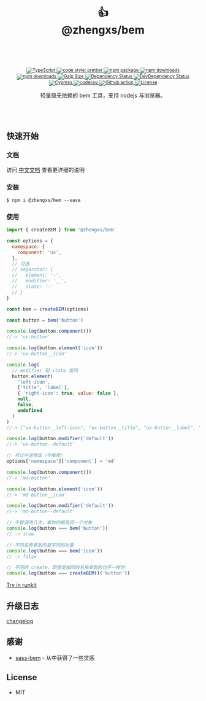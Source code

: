<div align="center">
  <h1>
   <br/>
    <br/>
    👍
    <br />
    @zhengxs/bem
    <br />
    <br />
  </h1>
  <sup>
    <br />
    <br />
    <a href="https://www.typescriptlang.org">
      <img src="https://img.shields.io/badge/lang-typescript-informational?style=flat" alt="TypeScript" />
    </a>
    <a href="https://github.com/prettier/prettier">
      <img src="https://img.shields.io/badge/code_style-prettier-ff69b4.svg?style=flat-square" alt="code style: prettier" />
    </a>
    <a href="https://www.npmjs.com/package/@zhengxs/bem">
      <img src="https://img.shields.io/npm/v/@zhengxs/bem.svg" alt="npm package" />
    </a>
    <a href="https://www.npmjs.com/package/@zhengxs/bem">
      <img src="https://img.shields.io/npm/dt/@zhengxs/bem.svg" alt="npm downloads" />
    </a>
    <a href="https://www.npmjs.com/package/@zhengxs/bem">
      <img src="https://img.shields.io/npm/dm/@zhengxs/bem.svg" alt="npm downloads" />
    </a>
    <a href="https://unpkg.com/@zhengxs/bem/dist/bem.min.js">
      <img src="https://img.badgesize.io/https:/unpkg.com/@zhengxs/bem/dist/bem.min.js?compression=gzip&style=flat" alt="Gzip Size" />
    </a>
    <a href="https://david-dm.org/zhengxs2018/bem">
      <img src="https://img.shields.io/david/zhengxs2018/bem" alt="Dependency Status" />
    </a>
    <a href="https://david-dm.org/zhengxs2018/bem?type=dev">
      <img src="https://img.shields.io/david/dev/zhengxs2018/bem" alt="DevDependency Status" />
    </a>
    <a href="https://dashboard.cypress.io/projects/pj64uz/runs">
      <img src="https://img.shields.io/endpoint?url=https://dashboard.cypress.io/badge/simple/pj64uz/main&style=flat&logo=cypress" alt="Cypress" />
    </a>
    <a href="https://codecov.io/gh/zhengxs2018/bem">
      <img src="https://codecov.io/gh/zhengxs2018/bem/branch/main/graph/badge.svg" alt="codecov" />
    </a>
    <a href="https://github.com/zhengxs2018/bem/actions/workflows/tests.yaml">
      <img src="https://github.com/zhengxs2018/bem/actions/workflows/tests.yaml/badge.svg" alt="Github action" />
    </a>
    <a href="#License">
      <img src="https://img.shields.io/npm/l/@zhengxs/bem.svg?style=flat-square" alt="License" />
    </a>
    <br />
    <br />
  </sup>
  <div>轻量级无依赖的 bem 工具，支持 nodejs 与浏览器。</div>
  <br />
  <br />
  <br />
</div>

## 快速开始

### 文档

访问 [中文文档](https://zhengxs2018.github.io/bem/) 查看更详细的说明

### 安装

```shell
$ npm i @zhengxs/bem --save
```

### 使用

```js
import { createBEM } from '@zhengxs/bem'

const options = {
  namespace: {
    component: 'ux',
  },
  // 可选
  // separator: {
  //   element: '-',
  //   modifier: '__',
  //   state: '-'
  // }
}

const bem = createBEM(options)

const button = bem('button')

console.log(button.component())
//-> 'ux-button'

console.log(button.element('icon'))
//-> 'ux-button__icon'

console.log(
  // modifier 和 state 类同
  button.element(
    'left-icon',
    ['title', 'label'],
    { 'right-icon': true, value: false },
    null,
    false,
    undefined
  )
)
//-> ["ux-button__left-icon", "ux-button__title", "ux-button__label", "ux-button__right-icon"]

console.log(button.modifier('default'))
//-> 'ux-button--default'

// 可以中途修改（不推荐）
options['namespace']['component'] = 'md'

console.log(button.component())
//-> 'md-button'

console.log(button.element('icon'))
//-> 'md-button__icon'

console.log(button.modifier('default'))
//-> 'md-button--default'

// 不管调用几次，拿到的都是同一个对象
console.log(button === bem('button'))
// -> true

// 不同名称拿到的是不同的对象
console.log(button === bem('icon'))
// -> false

// 不同的 create，即使是相同的名称拿到的也不一样的
console.log(button === createBEM()('button'))
```

[Try in runkit](https://npm.runkit.com/@zhengxs/bem)

## 升级日志

[changelog](./CHANGELOG.md)

## 感谢

- [sass-bem](https://github.com/zgabievi/sass-bem) - 从中获得了一些灵感

## License

- MIT
